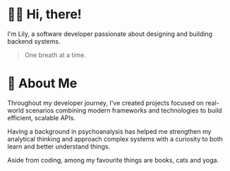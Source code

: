 # 👋🏻 Hi, there!

I'm Lily, a software developer passionate about designing and building backend systems.

> One breath at a time.

# 🌙 About Me

Throughout my developer journey, I've created projects focused on real-world scenarios combining modern frameworks and technologies to build efficient, scalable APIs.

Having a background in psychoanalysis has helped me strengthen my analytical thinking and approach complex systems with a curiosity to both learn and better understand things.

Aside from coding, among my favourite things are books, cats and yoga.

